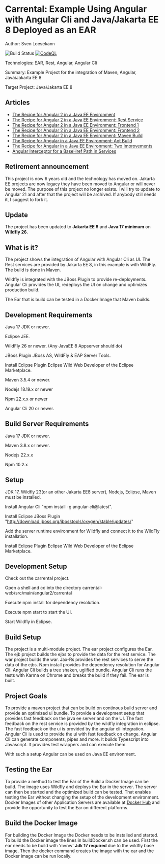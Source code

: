 Carrental: Example Using Angular with Angular Cli and Java/Jakarta EE 8 Deployed as an EAR
==============================================================================================
Author: Sven Loesekann

![Build Status](https://travis-ci.org/Angular2Guy/Angular2AndJavaEE.svg?branch=master)
[![CodeQL](https://github.com/Angular2Guy/Angular2AndJavaEE/actions/workflows/codeql-analysis.yml/badge.svg)](https://github.com/Angular2Guy/Angular2AndJavaEE/actions/workflows/codeql-analysis.yml)


Technologies: EAR, Rest, Angular, Angular Cli

Summary: Example Project for the integration of Maven, Angular, Java/Jakarta EE 8

Target Project: Java/Jakarta EE 8

## Articles
* [The Recipe for Angular 2 in a Java EE Environment](https://dzone.com/articles/recipe-for-angular-2-in-a-java-ee-environment)
* [The Recipe for Angular 2 in a Java EE Environment: Rest Service](https://dzone.com/articles/the-recipe-for-angular-2-in-a-java-ee-environment)
* [The Recipe for Angular 2 in a Java EE Environment: Frontend 1](https://dzone.com/articles/the-recipe-for-angular-2-in-a-java-ee-environment-1)
* [The Recipe for Angular 2 in a Java EE Environment: Frontend 2](https://dzone.com/articles/the-recipe-for-angular-2-in-a-java-ee-environment-2)
* [The Recipe for Angular 2 in a Java EE Environment: Maven Build](https://dzone.com/articles/the-recipe-for-angular-2-in-a-java-ee-environment-3)
* [The Recipe for Angular in a Java EE Environment: Aot Build](https://dzone.com/articles/the-recipe-for-angular-in-a-java-ee-environment-ao)
* [The Recipe for Angular in a Java EE Environment: Two Improvements](https://dzone.com/articles/the-recipe-for-angular-in-a-java-ee-environment-2)
* [Angular Interceptor for a BaseHref Path in Services](https://angular2guy.wordpress.com/2021/07/31/angular-interceptor-for-a-basehref-path-in-services/)

Retirement announcement
-----------
This project is now 9 years old and the technology has moved on. Jakarta EE projects are now legacy they have been moved to Angular or will never be moved. The purpose of this project no longer exists. I will try to update to Angular 21 and after that the project will be archived. If anybody still needs it, I suggest to fork it.


Update
-----------
The project has been updated to **Jakarta EE 8** and **Java 17 minimum** on **Wildfly 26**. 


What is it?
-----------

The project shows the integration of Angular with Angular Cli as UI. The Rest services are provided by Jakarta EE 8, in this example is with WildFly. The build is done in Maven. 

Wildfly is integrated with the JBoss Plugin to provide re-deployments. Angular Cli provides the UI, redeploys the UI on change and optimizes production build.

The Ear that is build can be tested in a Docker Image that Maven builds.

Development Requirements
-------------------

Java 17 JDK or newer. 

Eclipse JEE.

WildFly 26 or newer. (Any JavaEE 8 Appserver should do)

JBoss Plugin JBoss AS, WildFly & EAP Server Tools.

Install Eclipse Plugin Eclipse Wild Web Developer of the Eclipse Marketplace.

Maven 3.5.4 or newer. 

Nodejs 18.19.x or newer 

Npm 22.x.x or newer

Angular Cli 20 or newer. 

Build Server Requirements
-------------------------
Java 17 JDK or newer. 

Maven 3.8.x or newer. 

Nodejs 22.x.x 

Npm 10.2.x 

Setup
-----
JDK 17, Wildfly 23(or an other Jakarta EE8 server), Nodejs, Eclipse, Maven must be installed.

Install Angular Cli "npm install -g angular-cli@latest".

Install Eclipse JBoss Plugin "http://download.jboss.org/jbosstools/oxygen/stable/updates/"

Add the server runtime environment for Wildfly and connect it to the WildFly installation.

Install Eclipse Plugin Eclipse Wild Web Developer of the Eclipse Marketplace.

Development Setup
-----------------
Check out the carrental project. 

Open a shell and cd into the directory carrental-web/src/main/angular2/carrental

Execute npm install for dependency resolution.

Execute npm start to start the UI.

Start Wildfly in Eclipse.

Build Setup
-----------
The project is a multi-module project. 
The ear project configures the Ear.
The ejb project builds the ejbs to provide the data for the rest service.
The war project builds the war. Jax-Rs provides the rest services to serve the data of the ejbs. Npm install provides the dependency resolution for Angular Cli. Angular Cli builds a tree shaken, uglified bundle. Angular Cli runs the tests with Karma on Chrome and breaks the build if they fail.
The ear is built.

Project Goals
------------
To provide a maven project that can be build on continous build server and provide an optimized ui bundle. 
To provide a development setup that provides fast feedback on the java ee server and on the UI. 
The fast feedback on the rest service is provided by the wildfly integration in eclipse.
The fast feedback on the ui is provided by the angular cli integration. Angular Cli is used to provide the ui with fast feedback on change. Angular Cli can generate components, pipes and more. It builds Typescript into Javascript. It provides test wrappers and can execute them. 

With such a setup Angular can be used on Java EE environment.

Testing the Ear
---------------
To provide a method to test the Ear of the Build a Docker Image can be build. The image uses Wildfly and deploys the Ear in the server. The server can then be started and the optimized build can be tested. That enables testing the Ear without changing the setup of the development environment. Docker Images of other Application Servers are available at [Docker Hub](https://hub.docker.com/u/angular2guy/) and provide the opportunity to test the Ear on different platforms. 

Build the Docker Image
----------------
For building the Docker Image the Docker needs to be installed and started. To build the Docker image the lines in buildDocker.sh can be used. First the ear needs to be build with 'mvnw' **Jdk 17 required** due to the wildfly base image. Then the docker command creates the image with the ear and the Docker image can be run locally.
